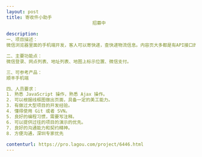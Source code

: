 ```yaml
---                
layout: post       
title: 寄收件小助手
                                招募中
           
description: 
一、项目描述：
微信浏览器里面的手机端开发，客人可以寄快递，查快递物流信息。内容页大多都是有API接口的。

二、主要功能点：
微信登录、网点列表、地址列表、地图上标示位置、微信支付。

三、可参考产品：
顺丰手机端

四、人员要求：
1. 熟悉 JavaScript 操作，熟悉 Ajax 操作。
2. 可以根据线框图做出页面，具备一定的美工能力。
3. 有做过大型项目的开发经验。
4. 懂得使用 Git 或者 SVN。
5. 良好的编程习惯，需要写注释。
6. 可以提供过往的项目的演示的优先。
7. 良好的沟通能力和契约精神。
8. 方便沟通，深圳专家优先
     
contenturl: https://pro.lagou.com/project/6446.html      
---                 
```

